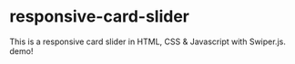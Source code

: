 # responsive-card-slider
 This is a responsive card slider in HTML, CSS & Javascript with Swiper.js.
demo!

